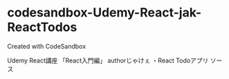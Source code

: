 # codesandbox-Udemy-React-jak-ReactTodos
Created with CodeSandbox

Udemy React講座 「React入門編」 authorじゃけぇ 
・React Todoアプリ ソース
